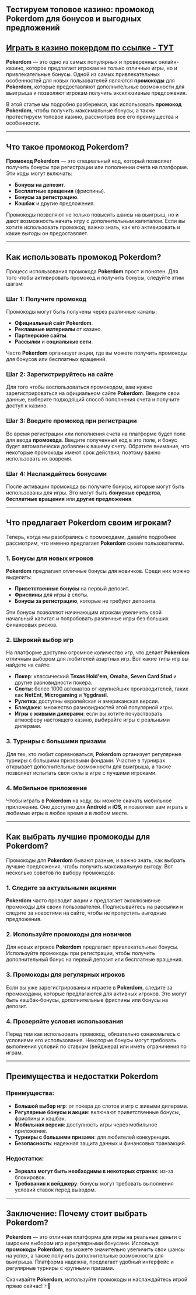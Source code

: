 ## Тестируем топовое казино: промокод Pokerdom для бонусов и выгодных предложений

## [**Играть в казино покердом по ссылке - ТУТ**](https://brandplay.link/FwVc4f)

**Pokerdom** — это одно из самых популярных и проверенных онлайн-казино, которое предлагает игрокам не только отличные игры, но и привлекательные бонусы. Одной из самых привлекательных особенностей для новых пользователей являются **промокоды** для **Pokerdom**, которые предоставляют дополнительные возможности для выигрыша и позволяют игрокам получить эксклюзивные предложения.

В этой статье мы подробно разберемся, как использовать **промокод Pokerdom**, чтобы получить максимальные бонусы, а также протестируем топовое казино, рассмотрев все его преимущества и особенности.

***

## Что такое промокод Pokerdom?

**Промокод Pokerdom** — это специальный код, который позволяет получить бонусы при регистрации или пополнении счета на платформе. Эти коды могут включать:

* **Бонусы на депозит**.
* **Бесплатные вращения** (фриспины).
* **Бонусы за регистрацию**.
* **Кэшбэк** и другие предложения.

Промокоды позволяют не только повысить шансы на выигрыш, но и дают возможность начать игру с дополнительным капиталом. Если вы хотите использовать промокод, важно знать, как его активировать и какие выгоды он предоставляет.

***

## Как использовать промокод Pokerdom?

Процесс использования промокода **Pokerdom** прост и понятен. Для того чтобы активировать промокод и получить бонусы, следуйте этим шагам:

### Шаг 1: Получите промокод

Промокоды могут быть получены через различные каналы:

* **Официальный сайт Pokerdom**.
* **Рекламные материалы** от казино.
* **Партнерские сайты**.
* **Рассылки** и **социальные сети**.

Часто **Pokerdom** организует акции, где вы можете получить промокоды для бонусов или бесплатных вращений.

### Шаг 2: Зарегистрируйтесь на сайте

Для того чтобы воспользоваться промокодом, вам нужно зарегистрироваться на официальном сайте **Pokerdom**. Введите свои данные, выберите подходящий способ пополнения счета и получите доступ к казино.

### Шаг 3: Введите промокод при регистрации

Во время регистрации или пополнения счета на платформе будет поле для ввода **промокода**. Введите полученный код в это поле, и бонус будет автоматически добавлен к вашему счету. Обратите внимание, что некоторые промокоды имеют срок действия, поэтому важно использовать их вовремя.

### Шаг 4: Наслаждайтесь бонусами

После активации промокода вы получите бонусы, которые могут быть использованы для игры. Это могут быть **бонусные средства**, **бесплатные вращения** или **другие предложения**.

***

## Что предлагает Pokerdom своим игрокам?

Теперь, когда мы разобрались с промокодами, давайте подробнее рассмотрим, что именно предлагает **Pokerdom** своим пользователям.

### 1. **Бонусы для новых игроков**

**Pokerdom** предлагает отличные бонусы для новичков. Среди них можно выделить:

* **Приветственные бонусы** на первый депозит.
* **Фриспины** для игры в слоты.
* **Бонусы за регистрацию**, которые не требуют депозита.

Эти бонусы позволяют начинающим игрокам увеличить свой начальный капитал и попробовать различные игры без больших финансовых рисков.

### 2. **Широкий выбор игр**

На платформе доступно огромное количество игр, что делает **Pokerdom** отличным выбором для любителей азартных игр. Вот какие типы игр вы найдете на сайте:

* **Покер**: классический **Texas Hold'em**, **Omaha**, **Seven Card Stud** и другие разновидности покера.
* **Слоты**: более 1000 автоматов от крупнейших производителей, таких как **NetEnt**, **Microgaming** и **Yggdrasil**.
* **Рулетка**: доступны европейская и американская версии.
* **Блэкджек**: множество разновидностей этой популярной игры.
* **Игры с живыми дилерами**: если вы хотите почувствовать атмосферу настоящего казино, выбирайте игры с реальными дилерами.

### 3. **Турниры с большими призами**

Для тех, кто любит соревноваться, **Pokerdom** организует регулярные турниры с большими призовыми фондами. Участие в турнирах открывает дополнительные возможности для выигрыша, а также позволяет испытать свои силы в игре с лучшими игроками.

### 4. **Мобильное приложение**

Чтобы играть в **Pokerdom** на ходу, вы можете скачать мобильное приложение. Оно доступно для **Android** и **iOS**, и позволяет вам играть в любимые игры в любое время и в любом месте.

***

## Как выбрать лучшие промокоды для Pokerdom?

Промокоды для **Pokerdom** бывают разные, и важно знать, как выбрать лучшие предложения, чтобы получить максимальную выгоду. Вот несколько советов по выбору промокодов:

### 1. **Следите за актуальными акциями**

**Pokerdom** часто проводит акции и предлагает эксклюзивные промокоды для своих пользователей. Подписывайтесь на рассылки и следите за новостями на сайте, чтобы не пропустить выгодные предложения.

### 2. **Используйте промокоды для новичков**

Для новых игроков **Pokerdom** предлагает привлекательные бонусы. Используйте промокоды при регистрации, чтобы получить дополнительный бонус на первый депозит или бесплатные вращения.

### 3. **Промокоды для регулярных игроков**

Если вы уже зарегистрированы и играете в **Pokerdom**, следите за промокодами, которые предлагаются для активных игроков. Это могут быть кэшбэк-бонусы, дополнительные фриспины или бонусы на депозит.

### 4. **Проверяйте условия использования**

Перед тем как использовать промокод, обязательно ознакомьтесь с условиями его использования. Некоторые бонусы могут требовать выполнения условий по ставкам (вейджера) или иметь ограничения по играм.

***

## Преимущества и недостатки Pokerdom

### Преимущества:

* **Большой выбор игр**: от покера до слотов и игр с живыми дилерами.
* **Регулярные бонусы и акции**: включают приветственные бонусы, фриспины и кэшбэк.
* **Мобильная версия**: доступность игры через мобильное приложение.
* **Турниры с большими призами**: для любителей конкуренции.
* **Безопасность**: надежная защита данных и финансовых транзакций.

### Недостатки:

* **Зеркала могут быть необходимы в некоторых странах**: из-за блокировок.
* **Требования к вейджеру**: бонусы могут требовать выполнения условий ставок перед выводом.

***

## Заключение: Почему стоит выбрать Pokerdom?

**Pokerdom** — это отличная платформа для игры на реальные деньги с широким выбором игр и регулярными бонусами. Используя **промокоды Pokerdom**, вы можете значительно увеличить свои шансы на успех, а также получить дополнительные возможности для выигрыша. Платформа надежна, предлагает удобный интерфейс и регулярные турниры с крупными призами.

Скачивайте **Pokerdom**, используйте промокоды и наслаждайтесь игрой прямо сейчас! 🃏🎰
